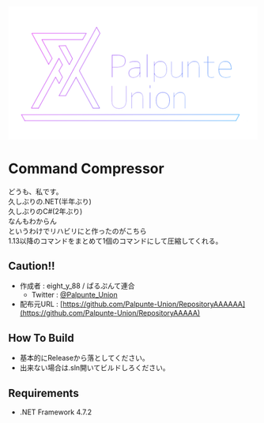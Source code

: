![Logo](https://raw.githubusercontent.com/Palpunte-Union/Default/master/resources/icon.png)
# Command Compressor
 どうも、私です。
 <br>
 久しぶりの.NET(半年ぶり)
 <br>
 久しぶりのC#(2年ぶり)
 <br>
 なんもわからん
 <br>
 というわけでリハビリにと作ったのがこちら
 <br>
 1.13以降のコマンドをまとめて1個のコマンドにして圧縮してくれる。

## Caution!!
  - 作成者 : eight_y_88 / ぱるぷんて連合
    - Twitter : [@Palpunte_Union](https://twitter.com/Palpunte_Union)
  - 配布元URL : [https://github.com/Palpunte-Union/RepositoryAAAAAA](https://github.com/Palpunte-Union/RepositoryAAAAA)

## How To Build
 - 基本的にReleaseから落としてください。
 - 出来ない場合は.sln開いてビルドしろください。

## Requirements
 - .NET Framework 4.7.2